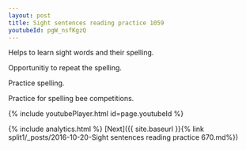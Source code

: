 ```yaml
---
layout: post
title: Sight sentences reading practice 1059
youtubeId: pgW_nsfKgzQ
---
```

 
 
Helps to learn sight words and their spelling.

Opportunitiy to repeat the spelling. 

Practice spelling. 
 
Practice for spelling bee competitions. 
 
{% include youtubePlayer.html id=page.youtubeId %}
 
 
{% include analytics.html %} 
[Next]({{ site.baseurl }}{% link  split1/_posts/2016-10-20-Sight sentences reading practice 670.md%})
 
